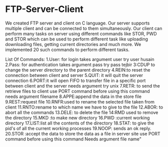 # FTP-Server-Client
We created FTP server and client on C language. Our server supports multiple client and can be connected to them simultaneously. Our client can perform many tasks on server using different commands like STOR, PWD and STOR which can be used to perform different task like uploading downloading files, getting current directories and much more. We implemented 20 such commands to perform different tasks.

List Of Commands:
1.User: for login takes argument user<argument> try user husain 
2.Pass: for authentication takes argument pass<argument> try pass tejbir
3:CDUP  to change the server directory to the parent directory
4.REIN:to reset the connection between client and server
5.QUIT: it will quit the server connection
6.PORT:it will open FIFO to transfer file in a specific port between client and the server needs argument try unix
7.RETR: to send the retrieve files to client use PORT command before using this command needs argument filename
8.APPE:append the data in the store file
9.REST:request file
10.RNFR:used to rename the selected file taken from client 
11.RNTO:rename to which name we have to give to the file
12.ABOR: to abort all the commands
13.DELE: to delete the file 
14:RMD used to remove the directory 
15.MKD :to make new directory
16.PWD :current working directory 
17.LIST:list all the contents of the directory 
18.STAT: to give the pid's of all the current working processes 
19.NOOP: sends an ok reply.
20.STOR :accept the data to store the data as a file in server site use PORT command before using this command Needs argument file name"
